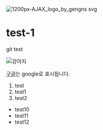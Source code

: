 ![1200px-AJAX_logo_by_gengns svg](https://user-images.githubusercontent.com/83265848/130713173-0d00126d-512c-46bd-805f-8583d34db6de.png)
# test-1
git test



![강아지](http://image.dongascience.com/Photo/2017/03/14900752352661.jpg)

[구글](https://www.google.com/)는 google로 표시됩니다.
1. test
2. test1
3. test2

- test10
- test11
- test12
